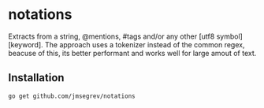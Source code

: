 notations
=========

Extracts from a string, @mentions, #tags and/or any other [utf8 symbol][keyword]. The approach uses a tokenizer instead of the common regex, beacuse of this, its better performant and works well for large amout of text.

## Installation 
`go get github.com/jmsegrev/notations`

